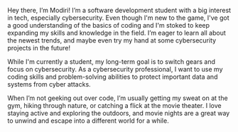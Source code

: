 Hey there, I’m Modiri! I’m a software development student with a big interest in tech, especially cybersecurity. Even though I'm new to the game, I've got a good understanding of the basics of coding and I'm stoked to keep expanding my skills and knowledge in the field. I’m eager to learn all about the newest trends, and maybe even try my hand at some cybersecurity projects in the future!

While I'm currently a student, my long-term goal is to switch gears and focus on cybersecurity. As a cybersecurity professional, I want to use my coding skills and problem-solving abilities to protect important data and systems from cyber attacks.

When I’m not geeking out over code, I’m usually getting my sweat on at the gym, hiking through nature, or catching a flick at the movie theater. I love staying active and exploring the outdoors, and movie nights are a great way to unwind and escape into a different world for a while.

<!---
modiribrodie/modiribrodie is a ✨ special ✨ repository because its `README.md` (this file) appears on your GitHub profile.
You can click the Preview link to take a look at your changes.
--->
